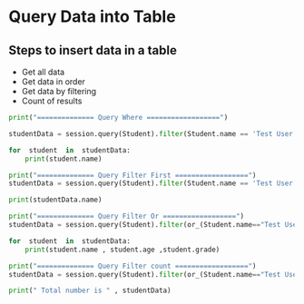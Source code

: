# Query Data into Table
 
 ## Steps to insert data in a table  
- Get all data
- Get data in order
- Get data by filtering
- Count of results

```python
print("============== Query Where ==================")

studentData = session.query(Student).filter(Student.name == 'Test User 1')

for  student  in  studentData:
	print(student.name)
```

```python
print("============== Query Filter First ==================")
studentData = session.query(Student).filter(Student.name == 'Test User 1').first()

print(studentData.name)
```
```python
print("============== Query Filter Or ==================")
studentData = session.query(Student).filter(or_(Student.name=="Test User 1",Student.name=="Test User 2"))

for  student  in  studentData:
	print(student.name , student.age ,student.grade)
```

```python
print("============== Query Filter count ==================")
studentData = session.query(Student).filter(or_(Student.name=="Test User 1",Student.name=="Test User 2")).count()

print(" Total number is " , studentData)
```